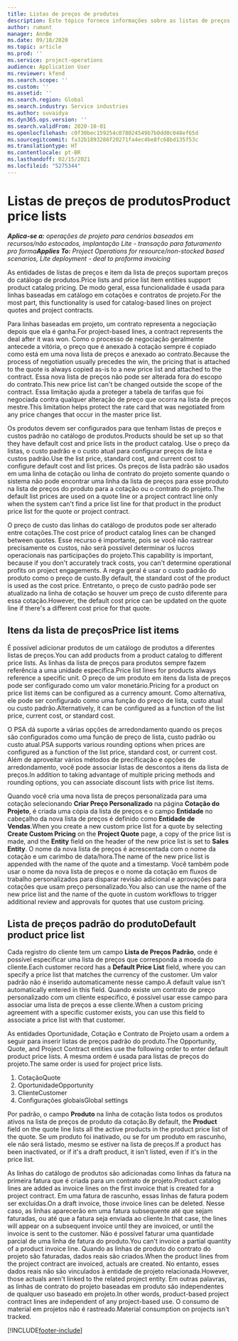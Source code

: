 ```yaml
---
title: Listas de preços de produtos
description: Este tópico fornece informações sobre as listas de preços em preços de catálogo usados para cotações e contratos de projetos.
author: rumant
manager: AnnBe
ms.date: 09/18/2020
ms.topic: article
ms.prod: ''
ms.service: project-operations
audience: Application User
ms.reviewer: kfend
ms.search.scope: ''
ms.custom: ''
ms.assetid: ''
ms.search.region: Global
ms.search.industry: Service industries
ms.author: suvaidya
ms.dyn365.ops.version: ''
ms.search.validFrom: 2020-10-01
ms.openlocfilehash: c0f30bec159254c078024549b7b0dd0c048ef65d
ms.sourcegitcommit: fa32b1893286f20271fa4ec4be8fc68bd135f53c
ms.translationtype: HT
ms.contentlocale: pt-BR
ms.lasthandoff: 02/15/2021
ms.locfileid: "5275344"
---
```

# <a name="product-price-lists"></a><span data-ttu-id="f9622-103">Listas de preços de produtos</span><span class="sxs-lookup"><span data-stu-id="f9622-103">Product price lists</span></span>

<span data-ttu-id="f9622-104">_**Aplica-se a:** operações de projeto para cenários baseados em recursos/não estocados, implantação Lite - transação para faturamento pro forma_</span><span class="sxs-lookup"><span data-stu-id="f9622-104">_**Applies To:** Project Operations for resource/non-stocked based scenarios, Lite deployment - deal to proforma invoicing_</span></span>

<span data-ttu-id="f9622-105">As entidades de listas de preços e item da lista de preços suportam preços do catálogo de produtos.</span><span class="sxs-lookup"><span data-stu-id="f9622-105">Price lists and price list item entities support product catalog pricing.</span></span> <span data-ttu-id="f9622-106">De modo geral, essa funcionalidade é usada para linhas baseadas em catálogo em cotações e contratos de projeto.</span><span class="sxs-lookup"><span data-stu-id="f9622-106">For the most part, this functionality is used for catalog-based lines on project quotes and project contracts.</span></span>

<span data-ttu-id="f9622-107">Para linhas baseadas em projeto, um contrato representa a negociação depois que ela é ganha.</span><span class="sxs-lookup"><span data-stu-id="f9622-107">For project-based lines, a contract represents the deal after it was won.</span></span> <span data-ttu-id="f9622-108">Como o processo de negociação geralmente antecede a vitória, o preço que é anexado à cotação sempre é copiado como está em uma nova lista de preços e anexado ao contrato.</span><span class="sxs-lookup"><span data-stu-id="f9622-108">Because the process of negotiation usually precedes the win, the pricing that is attached to the quote is always copied as-is to a new price list and attached to the contract.</span></span> <span data-ttu-id="f9622-109">Essa nova lista de preços não pode ser alterada fora do escopo do contrato.</span><span class="sxs-lookup"><span data-stu-id="f9622-109">This new price list can't be changed outside the scope of the contract.</span></span> <span data-ttu-id="f9622-110">Essa limitação ajuda a proteger a tabela de tarifas que foi negociada contra qualquer alteração de preço que ocorra na lista de preços mestre.</span><span class="sxs-lookup"><span data-stu-id="f9622-110">This limitation helps protect the rate card that was negotiated from any price changes that occur in the master price list.</span></span>

<span data-ttu-id="f9622-111">Os produtos devem ser configurados para que tenham listas de preços e custos padrão no catálogo de produtos.</span><span class="sxs-lookup"><span data-stu-id="f9622-111">Products should be set up so that they have default cost and price lists in the product catalog.</span></span> <span data-ttu-id="f9622-112">Use o preço da listas, o custo padrão e o custo atual para configurar preços de lista e custos padrão.</span><span class="sxs-lookup"><span data-stu-id="f9622-112">Use the list price, standard cost, and current cost to configure default cost and list prices.</span></span> <span data-ttu-id="f9622-113">Os preços de lista padrão são usados em uma linha de cotação ou linha de contrato do projeto somente quando o sistema não pode encontrar uma linha da lista de preços para esse produto na lista de preços do produto para a cotação ou o contrato do projeto.</span><span class="sxs-lookup"><span data-stu-id="f9622-113">The default list prices are used on a quote line or a project contract line only when the system can't find a price list line for that product in the product price list for the quote or project contract.</span></span>

<span data-ttu-id="f9622-114">O preço de custo das linhas do catálogo de produtos pode ser alterado entre cotações.</span><span class="sxs-lookup"><span data-stu-id="f9622-114">The cost price of product catalog lines can be changed between quotes.</span></span> <span data-ttu-id="f9622-115">Esse recurso é importante, pois se você não rastrear precisamente os custos, não será possível determinar os lucros operacionais nas participações do projeto.</span><span class="sxs-lookup"><span data-stu-id="f9622-115">This capability is important, because if you don't accurately track costs, you can't determine operational profits on project engagements.</span></span> <span data-ttu-id="f9622-116">A regra geral é usar o custo padrão do produto como o preço de custo.</span><span class="sxs-lookup"><span data-stu-id="f9622-116">By default, the standard cost of the product is used as the cost price.</span></span> <span data-ttu-id="f9622-117">Entretanto, o preço de custo padrão pode ser atualizado na linha de cotação se houver um preço de custo diferente para essa cotação.</span><span class="sxs-lookup"><span data-stu-id="f9622-117">However, the default cost price can be updated on the quote line if there's a different cost price for that quote.</span></span>

## <a name="price-list-items"></a><span data-ttu-id="f9622-118">Itens da lista de preços</span><span class="sxs-lookup"><span data-stu-id="f9622-118">Price list items</span></span>

<span data-ttu-id="f9622-119">É possível adicionar produtos de um catálogo de produtos a diferentes listas de preços.</span><span class="sxs-lookup"><span data-stu-id="f9622-119">You can add products from a product catalog to different price lists.</span></span> <span data-ttu-id="f9622-120">As linhas da lista de preços para produtos sempre fazem referência a uma unidade específica.</span><span class="sxs-lookup"><span data-stu-id="f9622-120">Price list lines for products always reference a specific unit.</span></span> <span data-ttu-id="f9622-121">O preço de um produto em itens da lista de preços pode ser configurado como um valor monetário.</span><span class="sxs-lookup"><span data-stu-id="f9622-121">Pricing for a product on price list items can be configured as a currency amount.</span></span> <span data-ttu-id="f9622-122">Como alternativa, ele pode ser configurado como uma função do preço de lista, custo atual ou custo padrão.</span><span class="sxs-lookup"><span data-stu-id="f9622-122">Alternatively, it can be configured as a function of the list price, current cost, or standard cost.</span></span>

<span data-ttu-id="f9622-123">O PSA dá suporte a várias opções de arredondamento quando os preços são configurados como uma função de preço de lista, custo padrão ou custo atual.</span><span class="sxs-lookup"><span data-stu-id="f9622-123">PSA supports various rounding options when prices are configured as a function of the list price, standard cost, or current cost.</span></span> <span data-ttu-id="f9622-124">Além de aproveitar vários métodos de precificação e opções de arredondamento, você pode associar listas de descontos a itens da lista de preços.</span><span class="sxs-lookup"><span data-stu-id="f9622-124">In addition to taking advantage of multiple pricing methods and rounding options, you can associate discount lists with price list items.</span></span> 

<span data-ttu-id="f9622-125">Quando você cria uma nova lista de preços personalizada para uma cotação selecionando **Criar Preço Personalizado** na página **Cotação do Projeto**, é criada uma cópia da lista de preços e o campo **Entidade** no cabeçalho da nova lista de preços é definido como **Entidade de Vendas**.</span><span class="sxs-lookup"><span data-stu-id="f9622-125">When you create a new custom price list for a quote by selecting **Create Custom Pricing** on the **Project Quote** page, a copy of the price list is made, and the **Entity** field on the header of the new price list is set to **Sales Entity**.</span></span> <span data-ttu-id="f9622-126">O nome da nova lista de preços é acrescentada com o nome da cotação e um carimbo de data/hora.</span><span class="sxs-lookup"><span data-stu-id="f9622-126">The name of the new price list is appended with the name of the quote and a timestamp.</span></span> <span data-ttu-id="f9622-127">Você também pode usar o nome da nova lista de preços e o nome da cotação em fluxos de trabalho personalizados para disparar revisão adicional e aprovações para cotações que usam preço personalizado.</span><span class="sxs-lookup"><span data-stu-id="f9622-127">You also can use the name of the new price list and the name of the quote in custom workflows to trigger additional review and approvals for quotes that use custom pricing.</span></span>

 
## <a name="default-product-price-list"></a><span data-ttu-id="f9622-128">Lista de preços padrão do produto</span><span class="sxs-lookup"><span data-stu-id="f9622-128">Default product price list</span></span>
<span data-ttu-id="f9622-129">Cada registro do cliente tem um campo **Lista de Preços Padrão**, onde é possível especificar uma lista de preços que corresponda a moeda do cliente.</span><span class="sxs-lookup"><span data-stu-id="f9622-129">Each customer record has a **Default Price List** field, where you can specify a price list that matches the currency of the customer.</span></span> <span data-ttu-id="f9622-130">Um valor padrão não é inserido automaticamente nesse campo.</span><span class="sxs-lookup"><span data-stu-id="f9622-130">A default value isn't automatically entered in this field.</span></span> <span data-ttu-id="f9622-131">Quando existe um contrato de preço personalizado com um cliente específico, é possível usar esse campo para associar uma lista de preços a esse cliente.</span><span class="sxs-lookup"><span data-stu-id="f9622-131">When a custom pricing agreement with a specific customer exists, you can use this field to associate a price list with that customer.</span></span>

<span data-ttu-id="f9622-132">As entidades Oportunidade, Cotação e Contrato de Projeto usam a ordem a seguir para inserir listas de preços padrão do produto.</span><span class="sxs-lookup"><span data-stu-id="f9622-132">The Opportunity, Quote, and Project Contract entities use the following order to enter default product price lists.</span></span> <span data-ttu-id="f9622-133">A mesma ordem é usada para listas de preços do projeto.</span><span class="sxs-lookup"><span data-stu-id="f9622-133">The same order is used for project price lists.</span></span>

1.  <span data-ttu-id="f9622-134">Cotação</span><span class="sxs-lookup"><span data-stu-id="f9622-134">Quote</span></span>
2.  <span data-ttu-id="f9622-135">Oportunidade</span><span class="sxs-lookup"><span data-stu-id="f9622-135">Opportunity</span></span>
3.  <span data-ttu-id="f9622-136">Cliente</span><span class="sxs-lookup"><span data-stu-id="f9622-136">Customer</span></span>
4.  <span data-ttu-id="f9622-137">Configurações globais</span><span class="sxs-lookup"><span data-stu-id="f9622-137">Global settings</span></span> 

<span data-ttu-id="f9622-138">Por padrão, o campo **Produto** na linha de cotação lista todos os produtos ativos na lista de preços de produto da cotação.</span><span class="sxs-lookup"><span data-stu-id="f9622-138">By default, the **Product** field on the quote line lists all the active products in the product price list of the quote.</span></span> <span data-ttu-id="f9622-139">Se um produto foi inativado, ou se for um produto em rascunho, ele não será listado, mesmo se estiver na lista de preços.</span><span class="sxs-lookup"><span data-stu-id="f9622-139">If a product has been inactivated, or if it's a draft product, it isn't listed, even if it's in the price list.</span></span> 

<span data-ttu-id="f9622-140">As linhas do catálogo de produtos são adicionadas como linhas da fatura na primeira fatura que é criada para um contrato de projeto.</span><span class="sxs-lookup"><span data-stu-id="f9622-140">Product catalog lines are added as invoice lines on the first invoice that is created for a project contract.</span></span> <span data-ttu-id="f9622-141">Em uma fatura de rascunho, essas linhas de fatura podem ser excluídas.</span><span class="sxs-lookup"><span data-stu-id="f9622-141">On a draft invoice, those invoice lines can be deleted.</span></span> <span data-ttu-id="f9622-142">Nesse caso, as linhas aparecerão em uma fatura subsequente até que sejam faturadas, ou até que a fatura seja enviada ao cliente.</span><span class="sxs-lookup"><span data-stu-id="f9622-142">In that case, the lines will appear on a subsequent invoice until they are invoiced, or until the invoice is sent to the customer.</span></span> <span data-ttu-id="f9622-143">Não é possível faturar uma quantidade parcial de uma linha de fatura do produto.</span><span class="sxs-lookup"><span data-stu-id="f9622-143">You can't invoice a partial quantity of a product invoice line.</span></span> <span data-ttu-id="f9622-144">Quando as linhas de produto do contrato do projeto são faturadas, dados reais são criados.</span><span class="sxs-lookup"><span data-stu-id="f9622-144">When the product lines from the project contract are invoiced, actuals are created.</span></span> <span data-ttu-id="f9622-145">No entanto, esses dados reais não são vinculados à entidade de projeto relacionada.</span><span class="sxs-lookup"><span data-stu-id="f9622-145">However, those actuals aren't linked to the related project entity.</span></span> <span data-ttu-id="f9622-146">Em outras palavras, as linhas de contrato do projeto baseadas em produto são independentes de qualquer uso baseado em projeto.</span><span class="sxs-lookup"><span data-stu-id="f9622-146">In other words, product-based project contract lines are independent of any project-based use.</span></span> <span data-ttu-id="f9622-147">O consumo de material em projetos não é rastreado.</span><span class="sxs-lookup"><span data-stu-id="f9622-147">Material consumption on projects isn't tracked.</span></span>


[!INCLUDE[footer-include](../includes/footer-banner.md)]